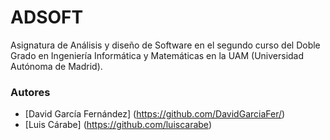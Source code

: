 # ADSOFT
Asignatura de Análisis y diseño de Software en el segundo curso del Doble Grado en Ingeniería Informática y Matemáticas en la UAM (Universidad Autónoma de Madrid).

### Autores
* [David García Fernández] (https://github.com/DavidGarciaFer/)
* [Luis Cárabe] (https://github.com/luiscarabe)
